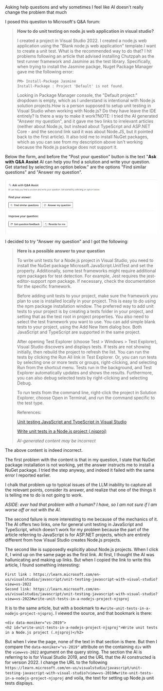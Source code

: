 Asking help questions and why sometimes I feel like AI doesn't really change the problem that much

I posed this question to Microsoft's Q&A forum:

> __How to do unit testing on node.js web application in visual studio?__
>
> I created a project in Visual Studio 2022. I created a node.js web application using the "Blank node.js web application" template.I want to create a unit test. What is the recommended way to do that? I hit problems following an article that advised installing Chutzpah as the test runner framework and Jasmine as the test library. Specifically, when trying to install the Jasmine packge, Nuget Package Manager gave me the following error:
>
> ```
> PM> Install-Package Jasmine
> Install-Package : Project 'Default' is not found.
> ```
>
> Looking in Package Manager console, the "Default project:" dropdown is empty, which as I understand is intentional with Node.js solution projects.How is a person supposed to setup unit testing in Visual Studio when working with Node.js? Do they have leave the IDE entirely? Is there a way to make it work?NOTE: I tried the AI generated "Answer my question", and it gave me two links to irrelevant articles (neither about Node.js, but instead about TypeScript and ASP.NET Core - and the second link said it was about Node.JS, but it pointed back to the first article). It also told me to install NuGet packages, which as you can see from my description above isn't working because the Node.js package does not support it.

Below the form, and before the "Post your question" button is the text "__Ask with Q&A Assist__ AI can help you find a solution and write your question. Get started by selecting an option below." are the options "Find similar questions" and "Answer my question". 

![options for "Find similar questions" and "Answer my question"](/assets/msqa_aiassist.png)

I decided to try "Answer my question" and I got the following:

> __Here is a possible answer to your question__
>
> To write unit tests for a Node.js project in Visual Studio, you need to install the NuGet package Microsoft.JavaScript.UnitTest and set the property. Additionally, some test frameworks might require additional npm packages for test detection. For example, Jest requires the jest-editor-support npm package. If necessary, check the documentation for the specific framework.
>
> Before adding unit tests to your project, make sure the framework you plan to use is installed locally in your project. This is easy to do using the npm package installation window. The preferred way to add unit tests to your project is by creating a tests folder in your project, and setting that as the test root in project properties. You also need to select the test framework you want to use. You can add simple blank tests to your project, using the Add New Item dialog box. Both JavaScript and TypeScript are supported in the same project.
>
> After opening Test Explorer (choose Test > Windows > Test Explorer), Visual Studio discovers and displays tests. If tests are not showing initially, then rebuild the project to refresh the list. You can run the tests by clicking the Run All link in Test Explorer. Or, you can run tests by selecting one or more tests or groups, right-clicking, and selecting Run from the shortcut menu. Tests run in the background, and Test Explorer automatically updates and shows the results. Furthermore, you can also debug selected tests by right-clicking and selecting Debug.
>
> To run tests from the command line, right-click the project in Solution Explorer, choose Open in Terminal, and run the command specific to the test type.
>
> References:
>
> <a href="https://learn.microsoft.com/en-us/visualstudio/javascript/unit-testing-javascript-with-visual-studio?view=vs-2022">Unit testing JavaScript and TypeScript in Visual Studio</a>
> 
> <a href="https://learn.microsoft.com/en-us/visualstudio/javascript/unit-testing-javascript-with-visual-studio?view=vs-2022#write-unit-tests-in-a-nodejs-project-njsproj">Write unit tests in a Node.js project (.njsproj)</a>
> 
> _AI-generated content may be incorrect_

The above content is indeed incorrect.

The first problem with the content is that in my question, 
I state that NuGet package installation is not working, 
yet the answer instructs me to install a NuGet package. 
I tried the step anyway, and indeed it failed with the same error I reported earlier.

I chalk that problem up to typical issues of the LLM 
inability to capture all the relevant points, consider its
answer, and realize that one of the things it is telling me
to do is not going to work.

_ASIDE: ever had that problem with a human? I have, so I am not sure if I am worse off or not with the AI._

The second failure is more interesting to me because of the mechanics
of it. The AI offers two links, one for general unit testing in JavaScript and
TypeScript, which doesn't work for my problem because the part of the
article referring to JavaScript is for ASP.NET projects, which are entirely
different from how Visual Studio creates Node.js projects.

The second like is supposedly explicitly about Node.js projects. When I click it,
I wind up on the same page as the first link. At first, I thought the
AI was hallunicating and making up links. But when I copied the link to write
this article, I found something interesting:

```
First link : https://learn.microsoft.com/en-us/visualstudio/javascript/unit-testing-javascript-with-visual-studio?view=vs-2022
Second link: https://learn.microsoft.com/en-us/visualstudio/javascript/unit-testing-javascript-with-visual-studio?view=vs-2022#write-unit-tests-in-a-nodejs-project-njsproj
```

It is to the same article, but with a bookmark to `#write-unit-tests-in-a-nodejs-project-njsproj`.
I viewed the source, and that bookmark is there:

```
<div data-moniker="vs-2019">
<h2 id="write-unit-tests-in-a-nodejs-project-njsproj">Write unit tests in a Node.js project (.njsproj)</h2>
```

But when I view the page, none of the text in that section is there.
But then I compare the `data-moniker="vs-2019"` attribute on the 
containing `div` with the `view=vs-2022` argument on the query string.
The section the AI is referring to is for Visual Studio 2019, and the
URL that the AI constructed is for version 2022. I change the URL to the following
`https://learn.microsoft.com/en-us/visualstudio/javascript/unit-testing-javascript-with-visual-studio?view=vs-2019#write-unit-tests-in-a-nodejs-project-njsproj` and voila, the text for setting up Node.js unit tests displays.
